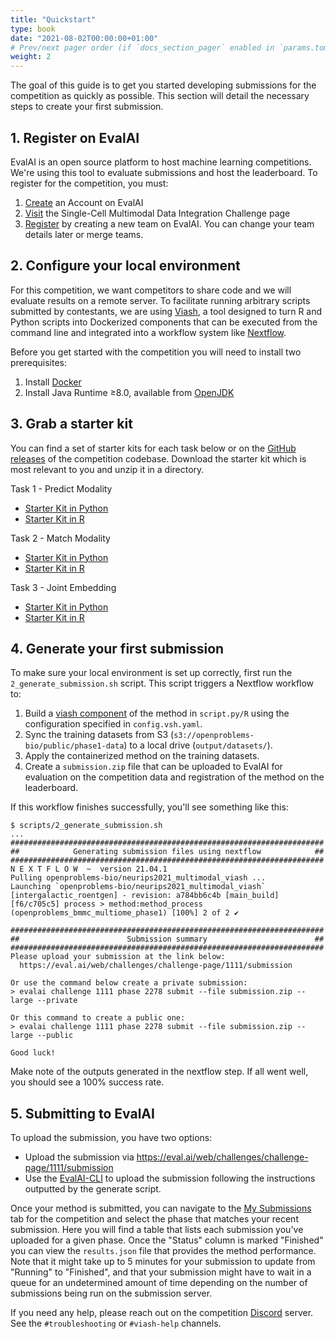 ```yaml
---
title: "Quickstart"
type: book
date: "2021-08-02T00:00:00+01:00"
# Prev/next pager order (if `docs_section_pager` enabled in `params.toml`)
weight: 2
---
```


The goal of this guide is to get you started developing submissions for the competition as quickly as possible. This section will detail the necessary steps to create your first submission.

## 1. Register on EvalAI

EvalAI is an open source platform to host machine learning competitions. We're using this tool to evaluate submissions and host the leaderboard. To register for the competition, you must:

1. [Create](https://eval.ai/auth/signup) an Account on EvalAI
2. [Visit](https://eval.ai/web/challenges/challenge-page/1111/overview) the Single-Cell Multimodal Data Integration Challenge page
3. [Register](https://eval.ai/web/challenges/challenge-page/1111/participate) by creating a new team on EvalAI. You can change your team details later or merge teams.

## 2. Configure your local environment

For this competition, we want competitors to share code and we will evaluate results on a remote server. To facilitate running arbitrary scripts submitted by contestants, we are using [Viash](https://viash.io), a tool designed to turn R and Python scripts into Dockerized components that can be executed from the command line and integrated into a workflow system like [Nextflow](https://www.nextflow.io/).

Before you get started with the competition you will need to install two prerequisites:

1. Install [Docker](https://docs.docker.com/get-docker/)
2. Install Java Runtime ≥8.0, available from [OpenJDK](https://adoptopenjdk.net/?variant=openjdk11&jvmVariant=hotspot)

## 3. Grab a starter kit

You can find a set of starter kits for each task below or on the [GitHub releases](https://github.com/openproblems-bio/neurips2021_multimodal_viash/releases) of the competition codebase. Download the starter kit which is most relevant to you and unzip it in a directory.

Task 1 - Predict Modality

* [Starter Kit in Python](https://github.com/openproblems-bio/neurips2021_multimodal_viash/releases/latest/download/starter_kit-predict_modality-python.zip)
* [Starter Kit in R](https://github.com/openproblems-bio/neurips2021_multimodal_viash/releases/latest/download/starter_kit-predict_modality-r.zip)

Task 2 - Match Modality

* [Starter Kit in Python](https://github.com/openproblems-bio/neurips2021_multimodal_viash/releases/latest/download/starter_kit-match_modality-python.zip)
* [Starter Kit in R](https://github.com/openproblems-bio/neurips2021_multimodal_viash/releases/latest/download/starter_kit-match_modality-r.zip)

Task 3 - Joint Embedding

* [Starter Kit in Python](https://github.com/openproblems-bio/neurips2021_multimodal_viash/releases/latest/download/starter_kit-joint_embedding-python.zip)
* [Starter Kit in R](https://github.com/openproblems-bio/neurips2021_multimodal_viash/releases/latest/download/starter_kit-joint_embedding-r.zip)


## 4. Generate your first submission

To make sure your local environment is set up correctly, first run the `2_generate_submission.sh` script. This script triggers a Nextflow workflow to:
1. Build a [viash component](https://viash.io/docs/getting_started/what_is_a_viash_component/) of the method in `script.py/R` using the configuration specified in `config.vsh.yaml`.
2. Sync the training datasets from S3 (`s3://openproblems-bio/public/phase1-data`) to a local drive (`output/datasets/`).
3. Apply the containerized method on the training datasets.
4. Create a `submission.zip` file that can be uploaded to EvalAI for evaluation on the competition data and registration of the method on the leaderboard.

If this workflow finishes successfully, you'll see something like this:

```
$ scripts/2_generate_submission.sh
...
######################################################################
##            Generating submission files using nextflow            ##
######################################################################
N E X T F L O W  ~  version 21.04.1
Pulling openproblems-bio/neurips2021_multimodal_viash ...
Launching `openproblems-bio/neurips2021_multimodal_viash` [intergalactic_roentgen] - revision: a784bb6c4b [main_build]
[f6/c705c5] process > method:method_process (openproblems_bmmc_multiome_phase1) [100%] 2 of 2 ✔

######################################################################
##                        Submission summary                        ##
######################################################################
Please upload your submission at the link below:
  https://eval.ai/web/challenges/challenge-page/1111/submission

Or use the command below create a private submission:
> evalai challenge 1111 phase 2278 submit --file submission.zip --large --private

Or this command to create a public one:
> evalai challenge 1111 phase 2278 submit --file submission.zip --large --public

Good luck!
```

Make note of the outputs generated in the nextflow step. If all went well, you should see a 100% success rate.

## 5. Submitting to EvalAI

To upload the submission, you have two options:
* Upload the submission via https://eval.ai/web/challenges/challenge-page/1111/submission
* Use the [EvalAI-CLI](https://github.com/Cloud-CV/evalai-cli) to upload the submission following the instructions outputted by the generate script.

Once your method is submitted, you can navigate to the [My Submissions](https://eval.ai/web/challenges/challenge-page/1111/my-submission) tab for the competition and select the phase that matches your recent submission. Here you will find a table that lists each submission you've uploaded for a given phase. Once the "Status" column is marked "Finished" you can view the `results.json` file that provides the method performance. Note that it might take up to 5 minutes for your submission to update from "Running" to "Finished", and that your submission might have to wait in a queue for an undetermined amount of time depending on the number of submissions being run on the submission server.

If you need any help, please reach out on the competition [Discord](https://discord.gg/Q3RKGMGD3E) server. See the `#troubleshooting` or `#viash-help` channels.
